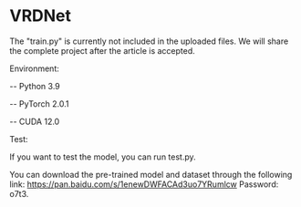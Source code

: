 # VRDNet
The "train.py" is currently not included in the uploaded files. We will share the complete project after the article is accepted.

Environment:

--	Python 3.9

--	PyTorch 2.0.1

--	CUDA 12.0

Test:

If you want to test the model, you can run test.py. 

You can download the pre-trained model and dataset through the following link: https://pan.baidu.com/s/1enewDWFACAd3uo7YRumlcw Password: o7t3.
